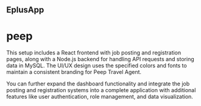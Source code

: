 ## EplusApp
# peep
This setup includes a React frontend with job posting and registration pages, along with a Node.js backend for handling API requests and storing data in MySQL. The UI/UX design uses the specified colors and fonts to maintain a consistent branding for Peep Travel Agent.

You can further expand the dashboard functionality and integrate the job posting and registration systems into a complete application with additional features like user authentication, role management, and data visualization.
